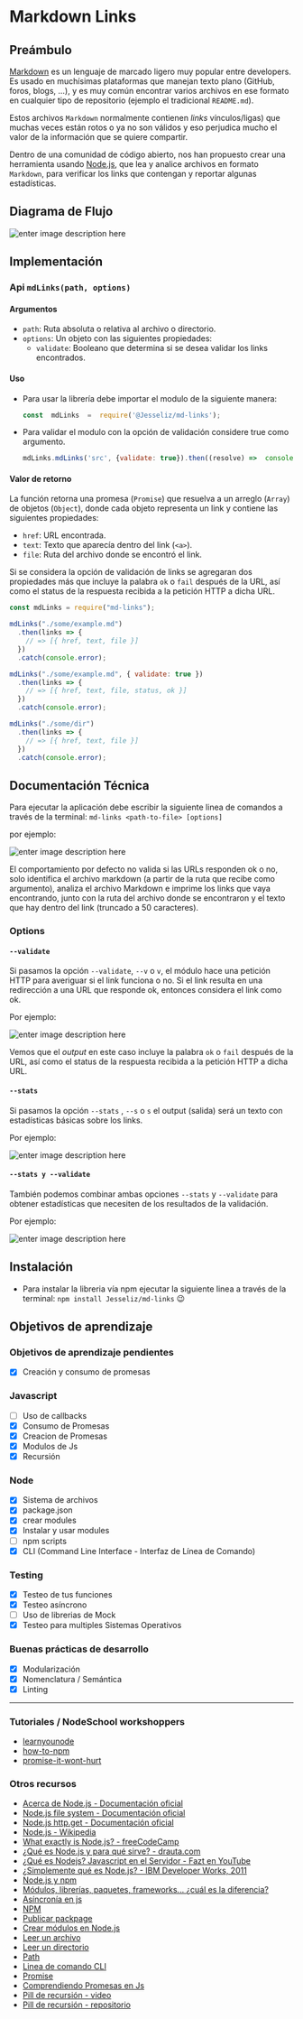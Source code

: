 

# Markdown Links

  

## Preámbulo

  [Markdown](https://es.wikipedia.org/wiki/Markdown) es un lenguaje de marcado ligero muy popular entre developers. Es usado en muchísimas plataformas que manejan texto plano (GitHub, foros, blogs, ...), y es muy común encontrar varios archivos en ese formato en cualquier tipo de repositorio (ejemplo el tradicional `README.md`).

Estos archivos `Markdown` normalmente contienen _links_ vínculos/ligas) que muchas veces están rotos o ya no son válidos y eso perjudica mucho el valor de la información que se quiere compartir.

Dentro de una comunidad de código abierto, nos han propuesto crear una herramienta usando [Node.js](https://nodejs.org/), que lea y analice archivos en formato `Markdown`, para verificar los links que contengan y reportar algunas estadísticas.

  

## Diagrama de Flujo 
![enter image description here](img/DFMdlinks.png "Diagrama de flujo mdLinks") 

## Implementación

  ### Api `mdLinks(path, options)`
  #### Argumentos
  -   `path`: Ruta absoluta o relativa al archivo o directorio. 
  -   `options`: Un objeto con las siguientes propiedades:
	    -   `validate`: Booleano que determina si se desea validar los links encontrados.
#### Uso
- Para usar la librería debe importar el modulo de la siguiente manera:
    ```js
    const  mdLinks  =  require('@Jesseliz/md-links');
   ```
 - Para validar el modulo con la opción de validación considere true como argumento.
	 ```js
    mdLinks.mdLinks('src', {validate: true}).then((resolve) =>  console.log(resolve));
   ```
#### Valor de retorno
La función retorna una promesa (`Promise`) que resuelva a un arreglo (`Array`) de objetos (`Object`), donde cada objeto representa un link y contiene las siguientes propiedades:
-   `href`: URL encontrada.
-   `text`: Texto que aparecía dentro del link (`<a>`).
-   `file`: Ruta del archivo donde se encontró el link.

Si se considera la opción de validación de links se agregaran dos propiedades más que incluye la palabra `ok` o `fail` después de la URL, así como el status de la respuesta recibida a la petición HTTP a dicha URL.

```js
const mdLinks = require("md-links");

mdLinks("./some/example.md")
  .then(links => {
    // => [{ href, text, file }]
  })
  .catch(console.error);

mdLinks("./some/example.md", { validate: true })
  .then(links => {
    // => [{ href, text, file, status, ok }]
  })
  .catch(console.error);

mdLinks("./some/dir")
  .then(links => {
    // => [{ href, text, file }]
  })
  .catch(console.error);
```
	    
## Documentación Técnica
Para ejecutar la aplicación debe escribir la siguiente linea de comandos a través de la terminal:
`md-links <path-to-file> [options]`

por ejemplo:

![enter image description here](img/md-links.PNG "mdlinks default")

El comportamiento por defecto no valida si las URLs responden ok o no, solo identifica el archivo markdown (a partir de la ruta que recibe como argumento), analiza el archivo Markdown e imprime los links que vaya encontrando, junto con la ruta del archivo donde se encontraron y el texto que hay dentro del link (truncado a 50 caracteres).

### Options

#### `--validate`

Si pasamos la opción  `--validate`, `--v` o `v`, el módulo hace una petición HTTP para averiguar si el link funciona o no. Si el link resulta en una redirección a una URL que responde ok, entonces considera el link como ok.

Por ejemplo:

![enter image description here](img/mdLinks-V.PNG "mdlinks -v")

Vemos que el _output_ en este caso incluye la palabra `ok` o `fail` después de la URL, así como el status de la respuesta recibida a la petición HTTP a dicha URL.

#### `--stats`
Si pasamos la opción  `--stats` , `--s`  o `s` el output (salida) será un texto con estadísticas básicas sobre los links.

Por ejemplo:

![enter image description here](img/mdLinks-S.PNG "mdlinks-s")

#### `--stats y --validate`
También podemos combinar ambas opciones  `--stats`  y  `--validate`  para obtener estadísticas que necesiten de los resultados de la validación.

Por ejemplo:

![enter image description here](img/mdLinks-S-V.PNG "mdlibks -both")

## Instalación 

- Para instalar la libreria vía npm ejecutar la siguiente linea a través de la terminal:
  `npm install Jesseliz/md-links`  :wink:
  

 ## Objetivos de aprendizaje
 
### Objetivos de aprendizaje pendientes
- [x] Creación y consumo de promesas

### Javascript
- [ ] Uso de callbacks
- [x] Consumo de Promesas
- [x] Creacion de Promesas
- [x] Modulos de Js
- [x] Recursión

### Node
- [x] Sistema de archivos
- [x] package.json
- [x] crear modules
- [x] Instalar y usar modules
- [ ] npm scripts
- [x] CLI (Command Line Interface - Interfaz de Línea de Comando)

### Testing
- [x] Testeo de tus funciones
- [x] Testeo asíncrono
- [ ] Uso de librerias de Mock
- [x] Testeo para multiples Sistemas Operativos

### Buenas prácticas de desarrollo
- [x] Modularización
- [x] Nomenclatura / Semántica
- [x] Linting

***

### Tutoriales / NodeSchool workshoppers
- [learnyounode](https://github.com/workshopper/learnyounode)
- [how-to-npm](https://github.com/workshopper/how-to-npm)
- [promise-it-wont-hurt](https://github.com/stevekane/promise-it-wont-hurt)

### Otros recursos
- [Acerca de Node.js - Documentación oficial](https://nodejs.org/es/about/)
- [Node.js file system - Documentación oficial](https://nodejs.org/api/fs.html)
- [Node.js http.get - Documentación oficial](https://nodejs.org/api/http.html#http_http_get_options_callback)
- [Node.js - Wikipedia](https://es.wikipedia.org/wiki/Node.js)
- [What exactly is Node.js? - freeCodeCamp](https://medium.freecodecamp.org/what-exactly-is-node-js-ae36e97449f5)
- [¿Qué es Node.js y para qué sirve? - drauta.com](https://www.drauta.com/que-es-nodejs-y-para-que-sirve)
- [¿Qué es Nodejs? Javascript en el Servidor - Fazt en YouTube](https://www.youtube.com/watch?v=WgSc1nv_4Gw)
- [¿Simplemente qué es Node.js? - IBM Developer Works, 2011](https://www.ibm.com/developerworks/ssa/opensource/library/os-nodejs/index.html)
- [Node.js y npm](https://www.genbeta.com/desarrollo/node-js-y-npm)
- [Módulos, librerías, paquetes, frameworks... ¿cuál es la diferencia?](http://community.laboratoria.la/t/modulos-librerias-paquetes-frameworks-cual-es-la-diferencia/175)
- [Asíncronía en js](https://carlosazaustre.com/manejando-la-asincronia-en-javascript/)
- [NPM](https://docs.npmjs.com/getting-started/what-is-npm)
- [Publicar packpage](https://docs.npmjs.com/getting-started/publishing-npm-packages)
- [Crear módulos en Node.js](https://docs.npmjs.com/getting-started/publishing-npm-packages)
- [Leer un archivo](https://nodejs.org/api/fs.html#fs_fs_readfile_path_options_callback)
- [Leer un directorio](https://nodejs.org/api/fs.html#fs_fs_readdir_path_options_callback)
- [Path](https://nodejs.org/api/path.html)
- [Linea de comando CLI](https://medium.com/netscape/a-guide-to-create-a-nodejs-command-line-package-c2166ad0452e)
- [Promise](https://javascript.info/promise-basics)
- [Comprendiendo Promesas en Js](https://hackernoon.com/understanding-promises-in-javascript-13d99df067c1)
- [Pill de recursión - video](https://www.youtube.com/watch?v=lPPgY3HLlhQ&t=916s)
- [Pill de recursión - repositorio](https://github.com/merunga/pildora-recursion)
